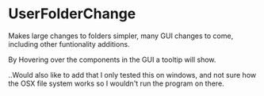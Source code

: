 # UserFolderChange
Makes large changes to folders simpler, many GUI changes to come, including other funtionality additions.

By Hovering over the components in the GUI a tooltip will show.

..Would also like to add that I only tested this on windows, and not sure how the OSX file system works so I wouldn't run the program on there.
